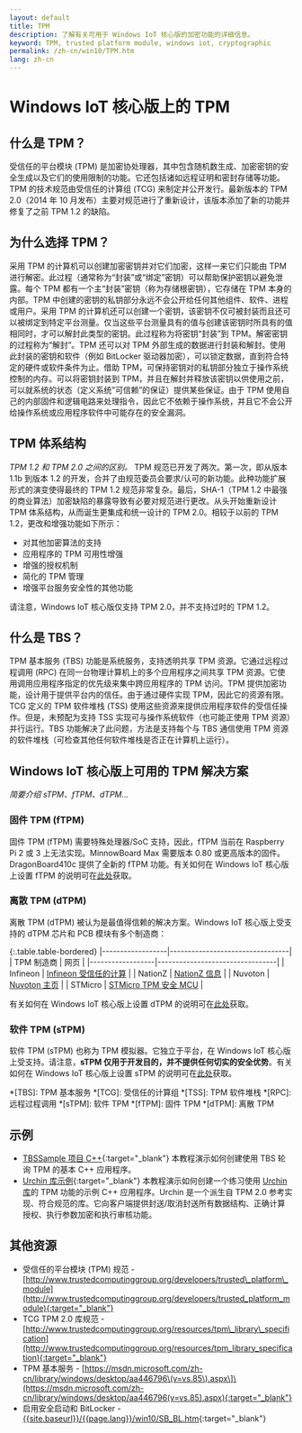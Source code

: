 ```yaml
---
layout: default
title: TPM
description: 了解有关可用于 Windows IoT 核心版的加密功能的详细信息。
keyword: TPM, trusted platform module, windows iot, cryptographic
permalink: /zh-cn/win10/TPM.htm
lang: zh-cn
---
```


# Windows IoT 核心版上的 TPM

## 什么是 TPM？  
受信任的平台模块 \(TPM\) 是加密协处理器，其中包含随机数生成、加密密钥的安全生成以及它们的使用限制的功能。它还包括诸如远程证明和密封存储等功能。TPM 的技术规范由受信任的计算组 \(TCG\) 来制定并公开发行。最新版本的 TPM 2.0（2014 年 10 月发布）主要对规范进行了重新设计，该版本添加了新的功能并修复了之前 TPM 1.2 的缺陷。

## 为什么选择 TPM？  
采用 TPM 的计算机可以创建加密密钥并对它们加密，这样一来它们只能由 TPM 进行解密。此过程（通常称为“封装”或“绑定”密钥）可以帮助保护密钥以避免泄露。每个 TPM 都有一个主“封装”密钥（称为存储根密钥），它存储在 TPM 本身的内部。TPM 中创建的密钥的私钥部分永远不会公开给任何其他组件、软件、进程或用户。采用 TPM 的计算机还可以创建一个密钥，该密钥不仅可被封装而且还可以被绑定到特定平台测量。仅当这些平台测量具有的值与创建该密钥时所具有的值相同时，才可以解封此类型的密钥。此过程称为将密钥“封装”到 TPM。解密密钥的过程称为“解封”。TPM 还可以对 TPM 外部生成的数据进行封装和解封。使用此封装的密钥和软件（例如 BitLocker 驱动器加密），可以锁定数据，直到符合特定的硬件或软件条件为止。借助 TPM，可保持密钥对的私钥部分独立于操作系统控制的内存。可以将密钥封装到 TPM，并且在解封并释放该密钥以供使用之前，可以就系统的状态（定义系统”可信赖”的保证）提供某些保证。由于 TPM 使用自己的内部固件和逻辑电路来处理指令，因此它不依赖于操作系统，并且它不会公开给操作系统或应用程序软件中可能存在的安全漏洞。

## TPM 体系结构  
_TPM 1.2 和 TPM 2.0 之间的区别。_ TPM 规范已开发了两次。第一次，即从版本 1.1b 到版本 1.2 的开发，合并了由规范委员会要求/认可的新功能。此种功能扩展形式的演变使得最终的 TPM 1.2 规范非常复杂。最后，SHA-1（TPM 1.2 中最强的商业算法）加密缺陷的暴露导致有必要对规范进行更改。从头开始重新设计 TPM 体系结构，从而诞生更集成和统一设计的 TPM 2.0。相较于以前的 TPM 1.2，更改和增强功能如下所示：

* 对其他加密算法的支持
* 应用程序的 TPM 可用性增强
* 增强的授权机制
* 简化的 TPM 管理
* 增强平台服务安全性的其他功能

请注意，Windows IoT 核心版仅支持 TPM 2.0，并不支持过时的 TPM 1.2。

## 什么是 TBS？  
TPM 基本服务 \(TBS\) 功能是系统服务，支持透明共享 TPM 资源。它通过远程过程调用 \(RPC\) 在同一台物理计算机上的多个应用程序之间共享 TPM 资源。它使用调用应用程序指定的优先级来集中跨应用程序的 TPM 访问。TPM 提供加密功能，设计用于提供平台内的信任。由于通过硬件实现 TPM，因此它的资源有限。TCG 定义的 TPM 软件堆栈 \(TSS\) 使用这些资源来提供应用程序软件的受信任操作。但是，未预配为支持 TSS 实现可与操作系统软件（也可能正使用 TPM 资源）并行运行。TBS 功能解决了此问题，方法是支持每个与 TBS 通信使用 TPM 资源的软件堆栈（可检查其他任何软件堆栈是否正在计算机上运行）。

## Windows IoT 核心版上可用的 TPM 解决方案  
_简要介绍 sTPM、fTPM、dTPM..._

### 固件 TPM \(fTPM\)  
固件 TPM \(fTPM\) 需要特殊处理器/SoC 支持，因此，fTPM 当前在 Raspberry Pi 2 或 3 上无法实现。MinnowBoard Max 需要版本 0.80 或更高版本的固件。DragonBoard410c 提供了全新的 fTPM 功能。有关如何在 Windows IoT 核心版上设置 fTPM 的说明可在[此处][1]获取。

### 离散 TPM \(dTPM\)  
离散 TPM \(dTPM\) 被认为是最值得信赖的解决方案。Windows IoT 核心版上受支持的 dTPM 芯片和 PCB 模块有多个制造商：

{:.table.table-bordered}
|------------------|---------------------------------|
| TPM 制造商 | 网页 |
|------------------|---------------------------------|
| Infineon | [Infineon 受信任的计算][4] |
| NationZ | [NationZ 信息][5] |
| Nuvoton | [Nuvoton 主页][6] |
| STMicro | [STMicro TPM 安全 MCU][7] |

有关如何在 Windows IoT 核心版上设置 dTPM 的说明可在[此处][2]获取。

### 软件 TPM \(sTPM\)  
软件 TPM \(sTPM\) 也称为 TPM 模拟器。它独立于平台，在 Windows IoT 核心版上受支持。请注意，**sTPM 仅用于开发目的，并不提供任何切实的安全优势**。有关如何在 Windows IoT 核心版上设置 sTPM 的说明可在[此处][3]获取。

[1]: {{site.baseurl}}/{{page.lang}}/win10/SetupTPM.htm#fTPM "固件 TPM"
[2]: {{site.baseurl}}/{{page.lang}}/win10/SetupTPM.htm#dTPM "离散 TPM"
[3]: {{site.baseurl}}/{{page.lang}}/win10/SetupTPM.htm#sTPM "TPM 模拟器"
[4]: http://www.infineon.com/cms/en/product/security-ic/trusted-computing/channel.html?channel=db3a30433efacd9a013f10d2a7264daa "Infineon"
[5]: http://www.trustedcomputinggroup.org/members/nationz_technologies_inc "NationZ"
[6]: https://www.nuvoton.com/hq/products/cloud-computing/security/trusted-platform-module-tpm "Nuvoton"
[7]: http://www.st.com/web/en/catalog/mmc/FM143/CL1814/SC1522 "STMicro"

*[TBS]: TPM 基本服务
*[TCG]: 受信任的计算组
*[TSS]: TPM 软件堆栈
*[RPC]: 远程过程调用
*[sTPM]: 软件 TPM
*[fTPM]: 固件 TPM
*[dTPM]: 离散 TPM
 
## 示例  
* [TBSSample 项目 C++]({{site.baseurl}}/{{page.lang}}/win10/samples/TBSSample.htm){:target="_blank"} 本教程演示如何创建使用 TBS 轮询 TPM 的基本 C++ 应用程序。  
* [Urchin 库示例]({{site.baseurl}}/{{page.lang}}/win10/samples/UrchinLibrary.htm){:target="_blank"} 本教程演示如何创建一个练习使用 [Urchin 库][8]的 TPM 功能的示例 C++ 应用程序。Urchin 是一个派生自 TPM 2.0 参考实现、符合规范的库。它向客户端提供封送/取消封送所有数据结构、正确计算授权、执行参数加密和执行审核功能。
  
[8]: https://github.com/ms-iot/security "Urchin 库"

## 其他资源  
* 受信任的平台模块 \(TPM\) 规范 - [http://www.trustedcomputinggroup.org/developers/trusted\_platform\_module](http://www.trustedcomputinggroup.org/developers/trusted_platform_module){:target="_blank"}
* TCG TPM 2.0 库规范 - [http://www.trustedcomputinggroup.org/resources/tpm\_library\_specification](http://www.trustedcomputinggroup.org/resources/tpm_library_specification){:target="_blank"}
* TPM 基本服务 - \[https://msdn.microsoft.com/zh-cn/library/windows/desktop/aa446796\(v=vs.85\).aspx\]\(https://msdn.microsoft.com/zh-cn/library/windows/desktop/aa446796(v=vs.85).aspx){:target="_blank"}
* 启用安全启动和 BitLocker - [{{site.baseurl}}/{{page.lang}}/win10/SB\_BL.htm]({{site.baseurl}}/{{page.lang}}/win10/SB_BL.htm){:target="_blank"}

